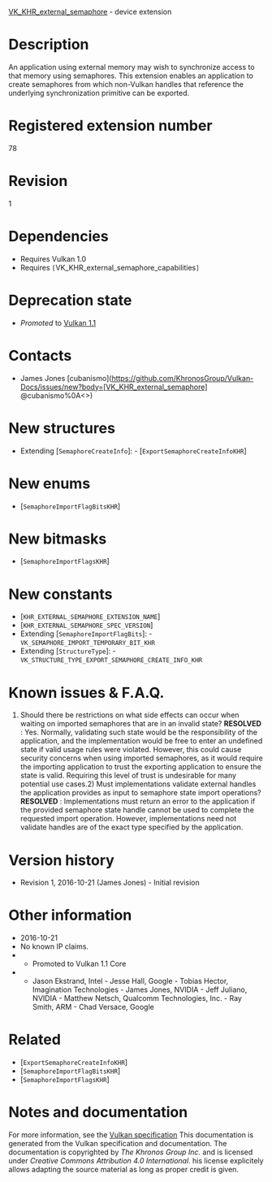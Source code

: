 [VK_KHR_external_semaphore](https://www.khronos.org/registry/vulkan/specs/1.3-extensions/man/html/VK_KHR_external_semaphore.html) - device extension

# Description
An application using external memory may wish to synchronize access to that
memory using semaphores.
This extension enables an application to create semaphores from which
non-Vulkan handles that reference the underlying synchronization primitive
can be exported.

# Registered extension number
78

# Revision
1

# Dependencies
- Requires Vulkan 1.0
- Requires `[`VK_KHR_external_semaphore_capabilities`]`

# Deprecation state
- *Promoted* to [Vulkan 1.1](https://www.khronos.org/registry/vulkan/specs/1.3-extensions/html/vkspec.html#versions-1.1-promotions)

# Contacts
- James Jones [cubanismo](https://github.com/KhronosGroup/Vulkan-Docs/issues/new?body=[VK_KHR_external_semaphore] @cubanismo%0A<<Here describe the issue or question you have about the VK_KHR_external_semaphore extension>>)

# New structures
- Extending [`SemaphoreCreateInfo`]:  - [`ExportSemaphoreCreateInfoKHR`]

# New enums
- [`SemaphoreImportFlagBitsKHR`]

# New bitmasks
- [`SemaphoreImportFlagsKHR`]

# New constants
- [`KHR_EXTERNAL_SEMAPHORE_EXTENSION_NAME`]
- [`KHR_EXTERNAL_SEMAPHORE_SPEC_VERSION`]
- Extending [`SemaphoreImportFlagBits`]:  - `VK_SEMAPHORE_IMPORT_TEMPORARY_BIT_KHR` 
- Extending [`StructureType`]:  - `VK_STRUCTURE_TYPE_EXPORT_SEMAPHORE_CREATE_INFO_KHR`

# Known issues & F.A.Q.
1) Should there be restrictions on what side effects can occur when waiting
on imported semaphores that are in an invalid state? **RESOLVED** : Yes.
Normally, validating such state would be the responsibility of the
application, and the implementation would be free to enter an undefined
state if valid usage rules were violated.
However, this could cause security concerns when using imported semaphores,
as it would require the importing application to trust the exporting
application to ensure the state is valid.
Requiring this level of trust is undesirable for many potential use cases.2) Must implementations validate external handles the application provides
as input to semaphore state import operations? **RESOLVED** : Implementations must return an error to the application if the
provided semaphore state handle cannot be used to complete the requested
import operation.
However, implementations need not validate handles are of the exact type
specified by the application.

# Version history
- Revision 1, 2016-10-21 (James Jones)  - Initial revision

# Other information
* 2016-10-21
* No known IP claims.
*   - Promoted to Vulkan 1.1 Core 
*   - Jason Ekstrand, Intel  - Jesse Hall, Google  - Tobias Hector, Imagination Technologies  - James Jones, NVIDIA  - Jeff Juliano, NVIDIA  - Matthew Netsch, Qualcomm Technologies, Inc.  - Ray Smith, ARM  - Chad Versace, Google

# Related
- [`ExportSemaphoreCreateInfoKHR`]
- [`SemaphoreImportFlagBitsKHR`]
- [`SemaphoreImportFlagsKHR`]

# Notes and documentation
For more information, see the [Vulkan specification](https://www.khronos.org/registry/vulkan/specs/1.3-extensions/html/vkspec.html)
This documentation is generated from the Vulkan specification and documentation.
The documentation is copyrighted by *The Khronos Group Inc.* and is licensed under *Creative Commons Attribution 4.0 International*.
his license explicitely allows adapting the source material as long as proper credit is given.
        